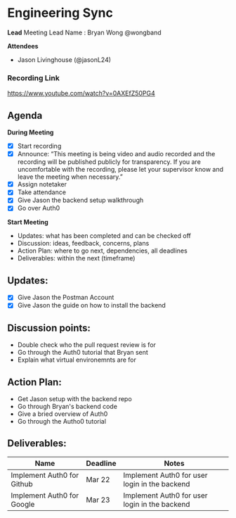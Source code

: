 # Engineering Sync
**Lead**
Meeting Lead Name : Bryan Wong @wongband 

**Attendees**
* Jason Livinghouse (@jasonL24) 

### Recording Link
https://www.youtube.com/watch?v=0AXEfZ50PG4

## Agenda
**During Meeting**
- [x] Start recording
- [x] Announce:
“This meeting is being video and audio recorded and the recording will be published publicly for transparency. If you are uncomfortable with the recording, please let your supervisor know and leave the meeting when necessary.”
- [x] Assign notetaker
- [x] Take attendance
- [x] Give Jason the backend setup walkthrough
- [x] Go over Auth0

**Start Meeting**
* Updates: what has been completed and can be checked off
* Discussion: ideas, feedback, concerns, plans
* Action Plan: where to go next, dependencies, all deadlines
* Deliverables: within the next (timeframe)

## Updates:
- [x] Give Jason the Postman Account
- [x] Give Jason the guide on how to install the backend

## Discussion points:
- Double check who the pull request review is for
- Go through the Auth0 tutorial that Bryan sent
- Explain what virtual environemnts are for

## Action Plan:
- Get Jason setup with the backend repo
- Go through Bryan's backend code
- Give a bried overview of Auth0
- Go through the Autho0 tutorial

## Deliverables:
Name  | Deadline | Notes
------|----------|--------
Implement Auth0 for Github | Mar 22 | Implement Auth0 for user login in the backend
Implement Auth0 for Google | Mar 23 | Implement Auth0 for user login in the backend 
